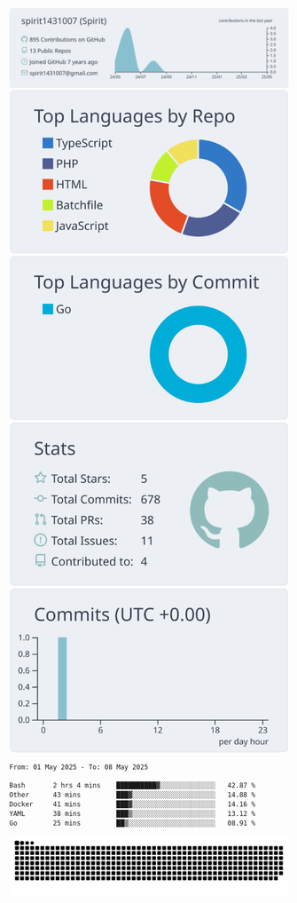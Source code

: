 [![](https://raw.githubusercontent.com/spirit1431007/spirit1431007/master/profile-summary-card-output/nord_bright/0-profile-details.svg)](https://git.io/spiritx)
[![](https://raw.githubusercontent.com/spirit1431007/spirit1431007/master/profile-summary-card-output/nord_bright/1-repos-per-language.svg)](https://git.io/spiritx) [![](https://raw.githubusercontent.com/spirit1431007/spirit1431007/master/profile-summary-card-output/nord_bright/2-most-commit-language.svg)](https://git.io/spiritx)
[![](https://raw.githubusercontent.com/spirit1431007/spirit1431007/master/profile-summary-card-output/nord_bright/3-stats.svg)](https://git.io/spiritx) [![](https://raw.githubusercontent.com/spirit1431007/spirit1431007/master/profile-summary-card-output/nord_bright/4-productive-time.svg)](https://git.io/spiritx)

<!--START_SECTION:waka-->

```txt
From: 01 May 2025 - To: 08 May 2025

Bash       2 hrs 4 mins    ██████████▓░░░░░░░░░░░░░░   42.87 %
Other      43 mins         ███▓░░░░░░░░░░░░░░░░░░░░░   14.88 %
Docker     41 mins         ███▓░░░░░░░░░░░░░░░░░░░░░   14.16 %
YAML       38 mins         ███▒░░░░░░░░░░░░░░░░░░░░░   13.12 %
Go         25 mins         ██▒░░░░░░░░░░░░░░░░░░░░░░   08.91 %
```

<!--END_SECTION:waka-->

![contribution](https://github.com/spirit1431007/spirit1431007/blob/output/github-contribution-grid-snake.svg)
